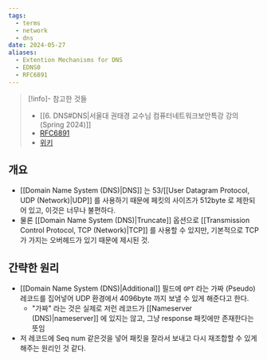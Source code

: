 ```yaml
---
tags:
  - terms
  - network
  - dns
date: 2024-05-27
aliases:
  - Extention Mechanisms for DNS
  - EDNS0
  - RFC6891
---
```

> [!info]- 참고한 것들
> - [[6. DNS#DNS|서울대 권태경 교수님 컴퓨터네트워크보안특강 강의 (Spring 2024)]]
> - [RFC6891](https://datatracker.ietf.org/doc/html/rfc6891)
> - [위키](https://en.wikipedia.org/wiki/Extension_Mechanisms_for_DNS)

## 개요

- [[Domain Name System (DNS)|DNS]] 는 53/[[User Datagram Protocol, UDP (Network)|UDP]] 를 사용하기 때문에 페킷의 사이즈가 512byte 로 제한되어 있고, 이것은 너무나 불편하다.
- 물론 [[Domain Name System (DNS)|Truncate]] 옵션으로 [[Transmission Control Protocol, TCP (Network)|TCP]] 를 사용할 수 있지만, 기본적으로 TCP 가 가지는 오버헤드가 있기 때문에 제시된 것.

## 간략한 원리

- [[Domain Name System (DNS)|Additional]] 필드에 `OPT` 라는 가짜 (Pseudo) 레코드를 집어넣어 UDP 환경에서 4096byte 까지 보낼 수 있게 해준다고 한다.
	- "가짜" 라는 것은 실제로 저런 레코드가 [[Nameserver (DNS)|nameserver]] 에 있지는 않고, 그냥 response 패킷에만 존재한다는 뜻임
- 저 레코드에 Seq num 같은것을 넣어 패킷을 잘라서 보내고 다시 재조합할 수 있게 해주는 원리인 것 같다.